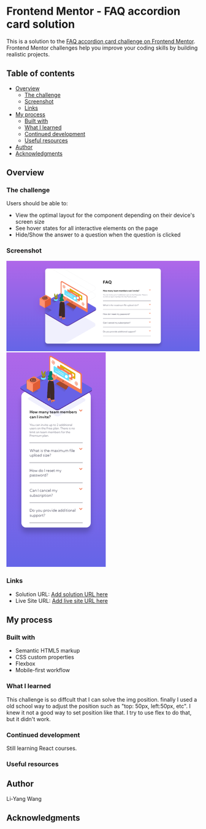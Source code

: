 # Frontend Mentor - FAQ accordion card solution

This is a solution to the [FAQ accordion card challenge on Frontend Mentor](https://www.frontendmentor.io/challenges/faq-accordion-card-XlyjD0Oam). Frontend Mentor challenges help you improve your coding skills by building realistic projects.

## Table of contents

- [Overview](#overview)
  - [The challenge](#the-challenge)
  - [Screenshot](#screenshot)
  - [Links](#links)
- [My process](#my-process)
  - [Built with](#built-with)
  - [What I learned](#what-i-learned)
  - [Continued development](#continued-development)
  - [Useful resources](#useful-resources)
- [Author](#author)
- [Acknowledgments](#acknowledgments)

## Overview

### The challenge

Users should be able to:

- View the optimal layout for the component depending on their device's screen size
- See hover states for all interactive elements on the page
- Hide/Show the answer to a question when the question is clicked

### Screenshot

![ScreenShot](https://github.com/LyonWang25/100days-Coding-Challenge/blob/main/Day5_faq-accordion-card-component-Intermediate/screenshot/desktop.png)
![ScreenShot](https://github.com/LyonWang25/100days-Coding-Challenge/blob/main/Day5_faq-accordion-card-component-Intermediate/screenshot/mobile.png)

### Links

- Solution URL: [Add solution URL here](https://your-solution-url.com)
- Live Site URL: [Add live site URL here](https://your-live-site-url.com)

## My process

### Built with

- Semantic HTML5 markup
- CSS custom properties
- Flexbox
- Mobile-first workflow

### What I learned

This challenge is so diffcult that I can solve the img position.
finally I used a old school way to adjust the position such as "top: 50px, left:50px, etc". I knew it not a good way to set position like that. I try to use flex to do that, but it didn't work.

### Continued development

Still learning React courses.

### Useful resources

## Author

Li-Yang Wang

## Acknowledgments
